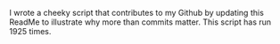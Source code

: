 I wrote a cheeky script that contributes to my Github by updating this ReadMe to illustrate why more than commits matter. This script has run 1925 times.